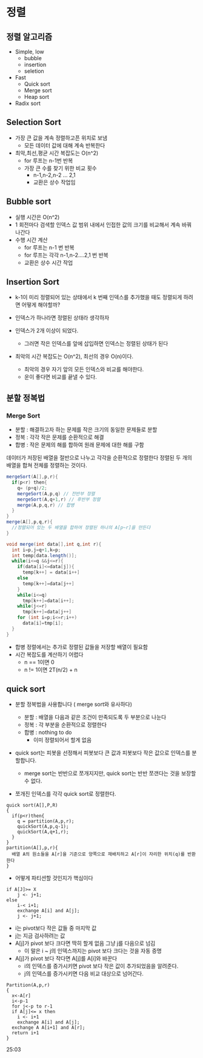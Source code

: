 # 정렬
## 정렬 알고리즘

* Simple, low
  * bubble
  * insertion
  * seletion
* Fast
  * Quick sort
  * Merge sort
  * Heap sort
* Radix sort 

## Selection Sort

* 가장 큰 값을 계속 정렬하고픈 위치로 보냄
  * 모든 데이터 값에 대해 계속 반복한다
* 최악,최선,평균 시간 복잡도는 O(n^2)
  * for 루프는 n-1번 반복
  * 가장 큰 수를 찾기 위한 비교 횟수 
    * n-1,n-2,n-2 ... 2,1
    * 교환은 상수 작업임

## Bubble sort

* 실행 시간은 O(n^2)
* 1 회전마다 검색할 인덱스 값 범위 내에서 인접한 값의 크기를 비교해서 계속 바꿔 나간다
* 수행 시간 계산
  * for 루프는 n-1 번 반복
  * for 루프는 각각 n-1,n-2....2,1 번 반복
  * 교환은 상수 시간 작업

## Insertion Sort

* k-1이 미리 정렬되어 있는 상태에서 k 번째 인덱스를 추가했을 때도 정렬되게 하려면 어떻게 해야할까?
* 인덱스가 하나라면 정렬된 상태라 생각하자
* 인덱스가 2개 이상이 되었다.   
  * 그러면 작은 인덱스를 앞에 삽입하면 인덱스는 정렬된 상태가 된다

* 최악의 시간 복잡도는 O(n^2), 최선의 경우 O(n)이다.
  * 최악의 경우 자기 앞의 모든 인덱스와 비교를 해야한다.
  * 운이 좋다면 비교를 끝낼 수 있다.

## 분할 정복법

### Merge Sort

* 분할 : 해결하고자 하는 문제를 작은 크기의 동일한 문제들로 분할
* 정복 : 각각 작은 문제를 순환적으로 해결
* 합병 : 작은 문제의 해를 합하여 원래 문제에 대한 해를 구함

데이터가 저장된 배열을 절반으로 나누고 각각을 순환적으로 정렬한다
정렬된 두 개의 배열을 합쳐 전체를 정렬하는 것이다.

```java
mergeSort(A[],p,r){
  if(p<r) then{
    q= (p+q)/2;
    mergeSort(A,p,q) // 전반부 정렬
    mergeSort(A,q+1,r) // 후반부 정렬
    merge(A,p,q,r) // 합병
  }
}
merge(A[],p,q,r){
  //정렬되어 있는 두 배열을 합하여 정렬된 하나의 A[p~r]을 만든다
}
```
```java
void merge(int data[],int q,int r){
  int i=p,j=q+1,k=p;
  int temp[data.length()];
  while(i<=q &&j<=r){
    if(data[i]<=data[j]){
      temp[k++] = data[i++]
    else
      temp[k++]=data[j++]
    }
    while(i<=q)
      tmp[k++]=data[i++];
    while(j<=r)
      tmp[k++]=data[j++]
    for (int i=p;i<=r;i++)
      data[i]=tmp[i];
  }
}
```
* 합병 정렬에서는 추가로 정렬된 값들을 저장할 배열이 필요함
* 시간 복잡도를 계산하기 어렵다
  * n == 1이면 0
  * n != 1이면 2T(n/2) + n 

## quick sort

* 분할 정복법을 사용합니다 ( merge sort와 유사하다)
  * 분할 : 배열을 다음과 같은 조건이 만족되도록 두 부분으로 나눈다
  * 정복 : 각 부분을 순환적으로 정렬한다
  * 합병 : nothing to do
    * 이미 정렬되어서 할게 없음

* quick sort는 피봇을 선정해서 피봇보다 큰 값과 피봇보다 작은 값으로 인덱스를 분할합니다.
  * merge sort는 반반으로 쪼개지지만, quick sort는 반반 쪼갠다는 것을 보장할 수 없다.
* 쪼개진 인덱스를 각각 quick sort로 정렬한다.


```sudo
quick sort(A[],P,R)
{
  if(p<r)then{
    q = partition(A,p,r);
    quickSort(A,p,q-1);
    quickSort(A,q+1,r);
  }
}
partition(A[],p,r){
  배열 A의 원소들을 A[r]을 기준으로 양쪽으로 재배치하고 A[r]이 자리한 위치(q)를 반환한다
}
```

* 어떻게 파티션할 것인지가 핵심이다
```sudo
if A[J]>= X
    j <- j+1;
else
    i-< i+1;
    exchange A[i] and A[j];
    j <- j+1;
```
* i는 pivot보다 작은 값들 중 마지막 값
* j는 지금 검사하려는 값
* A[j]가 pivot 보다 크다면 딱히 할게 없음 그냥 j를 다음으로 넘김
  * 이 말은 i ~ j의 인덱스까지는 pivot 보다 크다는 것을 자동 증명
* A[j]가 pivot 보다 작다면 A[j]를 A[i]와 바꾼다
  * i의 인덱스를 증가시키면 pivot 보다 작은 값이 추가되었음을 알려준다.
  * j의 인덱스를 증가시키면 다음 비교 대상으로 넘어간다.

```sudo
Partition(A,p,r)
{
  x<-A[r]
  i<-p-1
  for j<-p to r-1
  if A[j]<= x then
    i <- i+1
    exchange A[i] and A[j];
  exchange A A[i+1] and A[r];
  return i+1
}
```
25:03